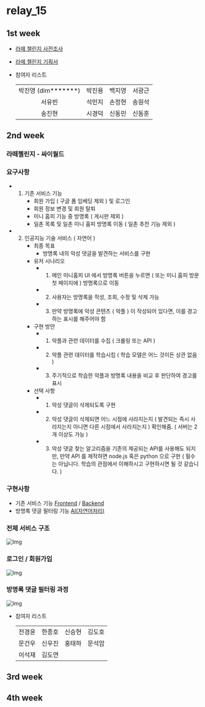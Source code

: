 # relay_15

## 1st week

- [라떼 챌린지 사전조사](https://github.com/boostcamp-2020/relay_15/blob/master/latte_challenge_pilot.md)
- [라떼 챌린지 기획서](https://github.com/boostcamp-2020/relay_15/blob/master/latte_challenge_%20proposal.md)

- 참여자 리스트

  |                        |        |        |        |
  | :--------------------: | :----: | :----: | :----: |
  | 박진영 (dim**\*\*\***) | 박진용 | 백지영 | 서광근 |
  |         서유빈         | 석민지 | 손정현 | 송원석 |
  |         송진현         | 시경덕 | 신동민 | 신동훈 |

## 2nd week

### 라떼첼린지 - 싸이월드

### 요구사항

- 1. 기존 서비스 기능
     - 회원 가입 ( 구글 폼 임베딩 제외 ) 및 로그인
     - 회원 정보 변경 및 회원 탈퇴
     - 미니 홈피 기능 중 방명록 ( 게시판 제외 )
     - 일촌 목록 및 일촌 미니 홈피 방명록 이동 ( 일촌 추천 기능 제외 )
- 2. 인공지능 기술 서비스 ( 자연어 )
     - 최종 목표
       - 방명록 내의 악성 댓글을 발견하는 서비스를 구현
     - 유저 시나리오
       - 1. 메인 미니홈피 UI 에서 방명록 버튼을 누르면 ( 또는 미니 홈피 방문 첫 페이지에 ) 방명록으로 이동
       - 2. 사용자는 방명록을 작성, 조회, 수정 및 삭제 가능
       - 3. 만약 방명록에 악성 콘텐츠 ( 악플 ) 이 작성되어 있다면, 이를 경고하는 표시를 해주어야 함
     - 구현 방안
       - 1. 악플과 관련 데이터를 수집 ( 크롤링 또는 API )
       - 2. 악플 관련 데이터를 학습시킴 ( 학습 모델은 어느 것이든 상관 없음 )
       - 3. 주기적으로 학습한 악플과 방명록 내용을 비교 후 판단하여 경고를 표시
     - 선택 사항
       - 1. 악성 댓글이 삭제되도록 구현
       - 2. 악성 댓글이 삭제되면 어느 시점에 사라지는지 ( 발견되는 즉시 사라지는지 아니면 다른 시점에서 사라지는지 ) 확인해줌.
            ( 서버는 2 개 이상도 가능 )
       - 3. 악성 댓글 찾는 알고리즘을 기존의 제공되는 API를 사용해도 되지만,
            만약 API 를 제작하면 node.js 혹은 python 으로 구현
            ( 필수는 아닙니다. 학습의 관점에서 이해하시고 구현하시면 될 것 같습니다. )

### 구현사항

- 기존 서비스 기능 [Frontend](https://d2.naver.com/helloworld/7753273) / [Backend](https://d2.naver.com/helloworld/7753273)
- 방명록 댓글 필터링 기능 [AI(자연어처리)](https://github.com/wooojini/relay_15/blob/master/ai/README.md)

### 전체 서비스 구조

![Img](https://github.com/wooojini/relay_15/blob/master/img/service.jpeg?raw=true)

### 로그인 / 회원가입

![Img](https://github.com/wooojini/relay_15/blob/master/img/login_signup.png?raw=true)

### 방명록 댓글 필터링 과정

![Img](https://github.com/wooojini/relay_15/blob/master/img/filtering.jpeg?raw=true)

- 참여자 리스트

  |        |        |        |        |
  | :----: | :----: | :----: | :----: |
  | 전경윤 | 한종호 | 신승현 | 김도호 |
  | 문건우 | 신우진 | 홍태하 | 문석암 |
  | 이석재 | 김도연 |

## 3rd week

## 4th week
